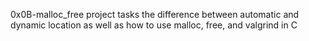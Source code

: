 0x0B-malloc_free project tasks the difference between automatic and dynamic location as well as how to use malloc, free, and valgrind in C
